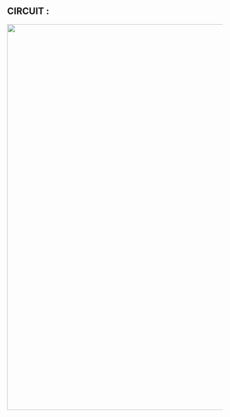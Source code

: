 ## CIRCUIT :
<img src="https://github.com/Godson-Thomas/IOT-Based-Air-Monitoring-Device/blob/master/Circuit%20Design/Circuit.JPG" width="900">